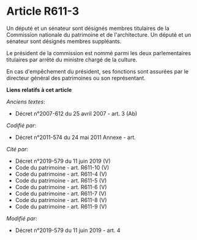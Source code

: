 # Article R611-3

Un député et un sénateur sont désignés membres titulaires de la Commission nationale du patrimoine et de l'architecture. Un
député et un sénateur sont désignés membres suppléants.

Le président de la commission est nommé parmi les deux parlementaires titulaires par arrêté du ministre chargé de la culture.

En cas d'empêchement du président, ses fonctions sont assurées par le directeur général des patrimoines ou son représentant.

**Liens relatifs à cet article**

_Anciens textes_:

  - Décret n°2007-612 du 25 avril 2007 - art. 3 (Ab)

_Codifié par_:

  - Décret n°2011-574 du 24 mai 2011 Annexe - art.

_Cité par_:

  - Décret n°2019-579 du 11 juin 2019 (V)
  - Code du patrimoine - art. R611-10 (V)
  - Code du patrimoine - art. R611-4 (V)
  - Code du patrimoine - art. R611-5 (V)
  - Code du patrimoine - art. R611-6 (V)
  - Code du patrimoine - art. R611-7 (V)
  - Code du patrimoine - art. R611-8 (V)
  - Code du patrimoine - art. R611-9 (V)

_Modifié par_:

  - Décret n°2019-579 du 11 juin 2019 - art. 4
